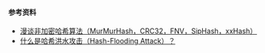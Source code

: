 #### 参考资料
- [漫谈非加密哈希算法（MurMurHash，CRC32，FNV，SipHash，xxHash）](http://www.xiaojiejing.com/2018/12/06/%e6%bc%ab%e8%b0%88%e9%9d%9e%e5%8a%a0%e5%af%86%e5%93%88%e5%b8%8c%e7%ae%97%e6%b3%95%ef%bc%88murmurhash%ef%bc%8ccrc32%ef%bc%8cfnv%ef%bc%8csiphash%ef%bc%8cxxhash%ef%bc%89/)
- [什么是哈希洪水攻击（Hash-Flooding Attack）？](https://www.zhihu.com/question/286529973)